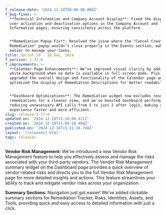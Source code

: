 ```yaml
---
f_release-date: '2024-12-18T00:00:00.000Z'
f_bug-fixes: >-
  **Technical Information and Company Account Display**: Fixed the display of
  user activation and deactivation options in the Company Account and Technical
  Information pages, ensuring consistency across the platform.


  **Remediation Popup Fix**: Resolved the issue where the "Cancel Create
  Remediation" popup wouldn’t close properly in the Events section, making it
  easier to manage your tasks.
title: Sprint 59 - 18 Dec, 2024
f_version: 1.37.0
f_improvements: >-
  **Calendar Page Enhancements**: We’ve improved visual clarity by adding a
  white background when no data is available in full-screen mode. Plus, we’ve
  upgraded the overall design and functionality of the Calendar page and
  optimized the display of Remediation Descriptions for better readability.


  **Dashboard Optimizations**: The Remediation widget now excludes resolved
  remediations for a cleaner view, and we’ve boosted dashboard performance by
  reducing unnecessary API calls from 5 to just 2 after login, making your
  experience faster and more efficient.
slug: release-1-37-0
updated-on: '2024-12-18T15:10:00.421Z'
created-on: '2024-12-18T15:09:18.468Z'
published-on: '2024-12-18T15:11:34.748Z'
layout: '[releases].html'
tags: releases
---
```


**Vendor Risk Management:** We’ve introduced a new Vendor Risk Management feature to help you effectively assess and manage the risks associated with your third-party vendors. The Vendor Risk Management summary widget on the Dashboard page provides a quick overview of vendor-related risks and directs you to the full Vendor Risk Management page for more detailed insights and actions. This feature streamlines your ability to track and mitigate vendor risks across your organization.

**Summary Sections**: Navigation just got easier! We’ve added clickable summary sections for Remediation Tracker, Risks, Identities, Assets, and Tools, providing quick and easy access to detailed information with just a click.
